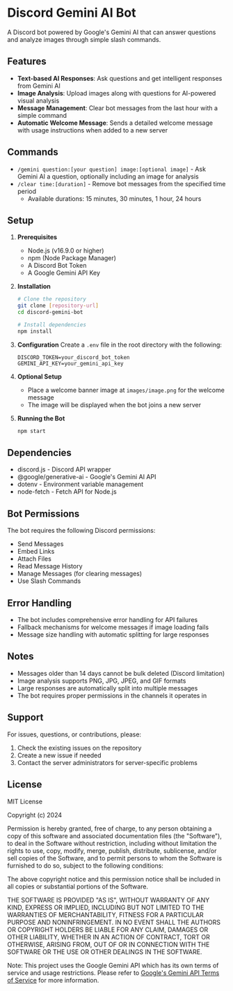 # Discord Gemini AI Bot

A Discord bot powered by Google's Gemini AI that can answer questions and analyze images through simple slash commands.

## Features

- **Text-based AI Responses**: Ask questions and get intelligent responses from Gemini AI
- **Image Analysis**: Upload images along with questions for AI-powered visual analysis
- **Message Management**: Clear bot messages from the last hour with a simple command
- **Automatic Welcome Message**: Sends a detailed welcome message with usage instructions when added to a new server

## Commands

- `/gemini question:[your question] image:[optional image]` - Ask Gemini AI a question, optionally including an image for analysis
- `/clear time:[duration]` - Remove bot messages from the specified time period
  - Available durations: 15 minutes, 30 minutes, 1 hour, 24 hours

## Setup

1. **Prerequisites**
   - Node.js (v16.9.0 or higher)
   - npm (Node Package Manager)
   - A Discord Bot Token
   - A Google Gemini API Key

2. **Installation**
   ```bash
   # Clone the repository
   git clone [repository-url]
   cd discord-gemini-bot

   # Install dependencies
   npm install
   ```

3. **Configuration**
   Create a `.env` file in the root directory with the following:
   ```
   DISCORD_TOKEN=your_discord_bot_token
   GEMINI_API_KEY=your_gemini_api_key
   ```

4. **Optional Setup**
   - Place a welcome banner image at `images/image.png` for the welcome message
   - The image will be displayed when the bot joins a new server

5. **Running the Bot**
   ```bash
   npm start
   ```

## Dependencies

- discord.js - Discord API wrapper
- @google/generative-ai - Google's Gemini AI API
- dotenv - Environment variable management
- node-fetch - Fetch API for Node.js

## Bot Permissions

The bot requires the following Discord permissions:
- Send Messages
- Embed Links
- Attach Files
- Read Message History
- Manage Messages (for clearing messages)
- Use Slash Commands

## Error Handling

- The bot includes comprehensive error handling for API failures
- Fallback mechanisms for welcome messages if image loading fails
- Message size handling with automatic splitting for large responses

## Notes

- Messages older than 14 days cannot be bulk deleted (Discord limitation)
- Image analysis supports PNG, JPG, JPEG, and GIF formats
- Large responses are automatically split into multiple messages
- The bot requires proper permissions in the channels it operates in

## Support

For issues, questions, or contributions, please:
1. Check the existing issues on the repository
2. Create a new issue if needed
3. Contact the server administrators for server-specific problems

## License

MIT License

Copyright (c) 2024

Permission is hereby granted, free of charge, to any person obtaining a copy of this software and associated documentation files (the "Software"), to deal in the Software without restriction, including without limitation the rights to use, copy, modify, merge, publish, distribute, sublicense, and/or sell copies of the Software, and to permit persons to whom the Software is furnished to do so, subject to the following conditions:

The above copyright notice and this permission notice shall be included in all copies or substantial portions of the Software.

THE SOFTWARE IS PROVIDED "AS IS", WITHOUT WARRANTY OF ANY KIND, EXPRESS OR IMPLIED, INCLUDING BUT NOT LIMITED TO THE WARRANTIES OF MERCHANTABILITY, FITNESS FOR A PARTICULAR PURPOSE AND NONINFRINGEMENT. IN NO EVENT SHALL THE AUTHORS OR COPYRIGHT HOLDERS BE LIABLE FOR ANY CLAIM, DAMAGES OR OTHER LIABILITY, WHETHER IN AN ACTION OF CONTRACT, TORT OR OTHERWISE, ARISING FROM, OUT OF OR IN CONNECTION WITH THE SOFTWARE OR THE USE OR OTHER DEALINGS IN THE SOFTWARE.

Note: This project uses the Google Gemini API which has its own terms of service and usage restrictions. Please refer to [Google's Gemini API Terms of Service](https://ai.google.dev/terms) for more information. 